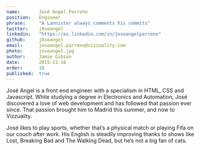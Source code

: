```yaml
---
name: 		José Ángel Parreño      
position:   Engineer
phrase:     "A Lannister always comments his commits"
twitter:    j8seangel
linkedin:   "https://es.linkedin.com/in/joseangelparreno"
github:		j8seangel
email:      joseangel.parreno@vizzuality.com
photo:      joseangel.jpg
author:     Jamie Gibson
date:       2015-11-16
order:      18
published:  true
---
```


José Angel is a front end engineer with a specialism in HTML, CSS and Javascript. While studying a degree in Electronics and Automation, José discovered a love of web development and has followed that passion ever since. That passion brought him to Madrid this summer, and now to Vizzuality.

José likes to play sports, whether that’s a physical match or playing Fifa on our couch after work. His English is steadily improving thanks to shows like Lost, Breaking Bad and The Walking Dead, but he’s not a big fan of cats. 
